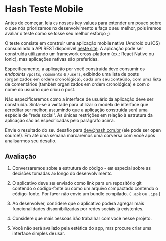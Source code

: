 # Hash Teste Mobile

Antes de começar, leia os nossos [key values](https://www.keyvalues.com/hash) para entender um pouco sobre o que nós priorizamos no desenvolvimento e faça o seu melhor, pois iremos avaliar o teste como se fosse seu melhor esforço ;)

O teste consiste em construir uma aplicação mobile nativa (Android ou iOS) consumindo a API REST disponível [neste site](https://jsonplaceholder.typicode.com/). A aplicação pode ser construída utilizando um framework cross-platform (ex.: React Native ou Ionic), mas aplicações nativas são preferidas.

Especificamente, a aplicação por você construída deve consumir os _endpoints_ `/posts`, `/comments` e `/users`, exibindo uma lista de posts (organizados em ordem cronológica), cada um seu conteúdo, com uma lista de comentários (também organizados em ordem cronológica) e com o nome do usuário que criou o post.

Não especificaremos como a interface de usuário da aplicação deve ser construída. Sinta-se à vontade para utilizar o modelo de interface que acreditar ser melhor, assumindo que a aplicação construída será uma espécie de "rede social". As únicas restrições em relação à estrutura da aplicação são as especificadas pelo parágrafo acima.

Envie o resultado do seu desafio para dev@hash.com.br (ele pode ser open source!). Em até uma semana marcaremos uma conversa com você após analisarmos seu desafio.

## Avaliação

1. Conversaremos sobre a estrutura do código - em especial sobre as decisões tomadas ao longo do desenvolvimento.

2. O aplicativo deve ser enviado como link para um repositório git contendo o código-fonte ou como um arquivo compactado contendo o código-fonte. Por favor não envie um bundle compilado. ( `.apk` ou `.ipa` )

3. Ao desenvolver, considere que o aplicativo poderá agregar mais funcionalidades disponibilizadas por redes sociais já existentes.

4. Considere que mais pessoas irão trabalhar com você nesse projeto.

5. Você não será avaliado pela estética do app, mas procure criar uma interface simples de usar.
